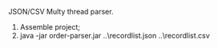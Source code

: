 JSON/CSV Multy thread parser.
1. Assemble project;
2. java -jar order-parser.jar ..\recordlist.json ..\recordlist.csv 